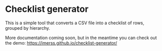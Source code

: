 # Checklist generator

This is a simple tool that converts a CSV file into a checklist of rows, grouped by hierarchy.

More documentation coming soon, but in the meantime you can check out the demo:
https://imerss.github.io/checklist-generator/
